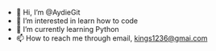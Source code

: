 - 👋 Hi, I’m @AydieGit
- 👀 I’m interested in learn how to code
- 🌱 I’m currently learning Python
- 📫 How to reach me through email, kings1236@gmai.com


<!---
AydieGit/AydieGit is a ✨ special ✨ repository because its `README.md` (this file) appears on your GitHub profile.
You can click the Preview link to take a look at your changes.
--->
